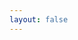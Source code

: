 ```yaml
---
layout: false
---
```


<script setup>
  import Page from './LogicTreeCustom.vue'

</script>

<ClientOnly>
  <div class="wk-demo">
    <Page />
  </div>
</ClientOnly>
